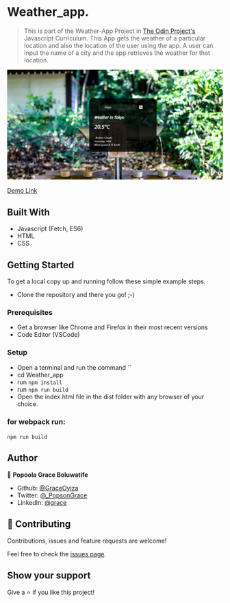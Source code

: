 # Weather_app.

> This is part of the Weather-App Project in [The Odin Project's](https://www.theodinproject.com/courses/javascript/lessons/weather-app?ref=lnav) Javascript Curriculum.
> This App gets the weather of a particular location and also the location of the user using the app.
> A user can input the name of a city and the app retrieves the weather for that location.

![screenshot](weatherapp.png)

[Demo Link](https://pensive-haibt-c3799b.netlify.app/)

## Built With

- Javascript (Fetch, ES6)
- HTML
- CSS

## Getting Started

To get a local copy up and running follow these simple example steps.

- Clone the repository and there you go! ;-)

### Prerequisites

- Get a browser like Chrome and Firefox in their most recent versions
- Code Editor (VSCode)

### Setup

- Open a terminal and run the command ``
- cd Weather_app
- run `npm install`
- run `npm run build`
- Open the index.html file in the dist folder with any browser of your choice.

### for webpack run:

`npm run build`

## Author

👤 **Popoola Grace Boluwatife**

- Github: [@GraceOyiza](https://github.com/GraceOyiza)
- Twitter: [@\_PopsonGrace](https://twitter.com/_PopsonGrace)
- LinkedIn: [@grace](https://www.linkedin.com/in/grace-popoola)

## 🤝 Contributing

Contributions, issues and feature requests are welcome!

Feel free to check the [issues page]("https://github.com/GraceOyiza/Weather_app/issues").

## Show your support

Give a ⭐️ if you like this project!
